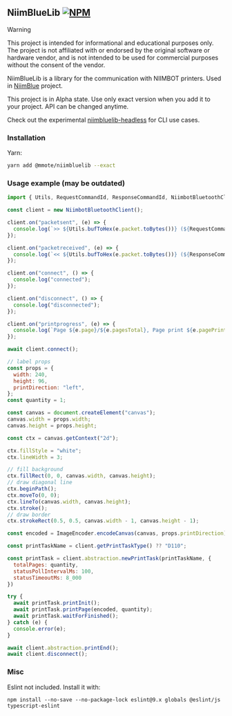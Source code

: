 ## NiimBlueLib [![NPM](https://img.shields.io/npm/v/@mmote/niimbluelib)](https://npmjs.com/package/@mmote/niimbluelib)

> [!WARNING]
>
> This project is intended for informational and educational purposes only.
> The project is not affiliated with or endorsed by the original software or hardware vendor,
> and is not intended to be used for commercial purposes without the consent of the vendor.

NiimBlueLib is a library for the communication with NIIMBOT printers.
Used in [NiimBlue](https://github.com/MultiMote/niimblue) project.

This project is in Alpha state. Use only exact version when you add it to your project. API can be changed anytime.

Сheck out the experimеntal [niimbluelib-headless](https://github.com/MultiMote/niimbluelib-headless) for CLI use cases.

### Installation

Yarn:

```bash
yarn add @mmote/niimbluelib --exact
```

### Usage example (may be outdated)

```js
import { Utils, RequestCommandId, ResponseCommandId, NiimbotBluetoothClient, ImageEncoder, PrintTaskVersion } from "@mmote/niimbluelib";

const client = new NiimbotBluetoothClient();

client.on("packetsent", (e) => {
  console.log(`>> ${Utils.bufToHex(e.packet.toBytes())} (${RequestCommandId[e.packet.command]})`);
});

client.on("packetreceived", (e) => {
  console.log(`<< ${Utils.bufToHex(e.packet.toBytes())} (${ResponseCommandId[e.packet.command]})`);
});

client.on("connect", () => {
  console.log("connected");
});

client.on("disconnect", () => {
  console.log("disconnected");
});

client.on("printprogress", (e) => {
  console.log(`Page ${e.page}/${e.pagesTotal}, Page print ${e.pagePrintProgress}%, Page feed ${e.pageFeedProgress}%`);
});

await client.connect();

// label props
const props = {
  width: 240,
  height: 96,
  printDirection: "left",
};
const quantity = 1;

const canvas = document.createElement("canvas");
canvas.width = props.width;
canvas.height = props.height;

const ctx = canvas.getContext("2d");

ctx.fillStyle = "white";
ctx.lineWidth = 3;

// fill background
ctx.fillRect(0, 0, canvas.width, canvas.height);
// draw diagonal line
ctx.beginPath();
ctx.moveTo(0, 0);
ctx.lineTo(canvas.width, canvas.height);
ctx.stroke();
// draw border
ctx.strokeRect(0.5, 0.5, canvas.width - 1, canvas.height - 1);

const encoded = ImageEncoder.encodeCanvas(canvas, props.printDirection);

const printTaskName = client.getPrintTaskType() ?? "D110";

const printTask = client.abstraction.newPrintTask(printTaskName, {
  totalPages: quantity,
  statusPollIntervalMs: 100,
  statusTimeoutMs: 8_000
})

try {
  await printTask.printInit();
  await printTask.printPage(encoded, quantity);
  await printTask.waitForFinished();
} catch (e) {
  console.error(e);
}

await client.abstraction.printEnd();
await client.disconnect();
```

### Misc

Eslint not included. Install it with:

```
npm install --no-save --no-package-lock eslint@9.x globals @eslint/js typescript-eslint
```

